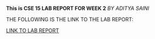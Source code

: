 **This is CSE 15 LAB REPORT FOR WEEK 2**
*BY ADITYA SAINI*

THE FOLLOWING IS THE LINK TO THE LAB REPORT:

[LINK TO LAB REPORT](https://github.com/asaini27/cse15l-labreports/blob/main/firstpage.html)

